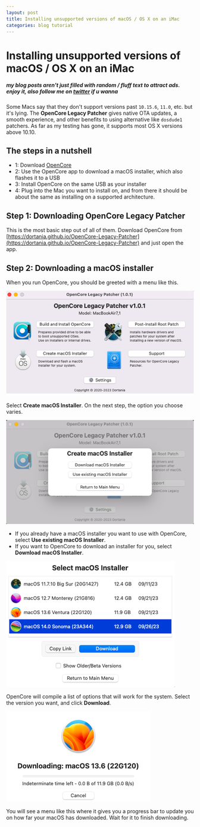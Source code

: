 ```yaml
---
layout: post
title: Installing unsupported versions of macOS / OS X on an iMac
categories: blog tutorial
---
```

# Installing unsupported versions of macOS / OS X on an iMac

##### *my blog posts aren't just filled with random / fluff text to attract ads. enjoy it, also follow me on [twitter](https://twitter.com/benkabob) if u wanna*

Some Macs say that they don't support versions past ``10.15.6``, ``11.0``, etc. but it's lying. The **OpenCore Legacy Patcher** gives native OTA updates, a smooth experience, and other benefits to using alternative like ``dosdude1`` patchers. As far as my testing has gone, it supports most OS X versions above 10.10.

## The steps in a nutshell
- 1: Download [OpenCore](https://dortania.github.io/OpenCore-Legacy-Patcher)
- 2: Use the OpenCore app to download a macOS installer, which also flashes it to a USB
- 3: Install OpenCore on the same USB as your installer
- 4: Plug into the Mac you want to install on, and from there it should be about the same as installing on a supported architecture.

## Step 1: Downloading OpenCore Legacy Patcher
This is the most basic step out of all of them. Download OpenCore from [https://dortania.github.io/OpenCore-Legacy-Patcher](https://dortania.github.io/OpenCore-Legacy-Patcher) and just open the app.

## Step 2: Downloading a macOS installer
When you run OpenCore, you should be greeted with a menu like this.

![OpenCore Legacy Patcher menu. It contains a list of options to create a USB installer.](https://raw.githubusercontent.com/b3ndaws/b3ndaws.github.io/master/_posts/content/2023-10-20/Screen%20Shot%202023-10-20%20at%209.56.03%20PM.png)

Select **Create macOS Installer**. On the next step, the option you choose varies.

![A list of options for downloading macOS. Your options will varie.](https://raw.githubusercontent.com/b3ndaws/b3ndaws.github.io/master/_posts/content/2023-10-20/Screen%20Shot%202023-10-20%20at%209.57.26%20PM.png)

- If you already have a macOS installer you want to use with OpenCore, select **Use existing macOS Installer**.
- If you want to OpenCore to download an installer for you, select **Download macOS Installer**.

![A list of macOS Versions from the menu to download. If you have a macOS installer you want to use already, ignore this image.](https://raw.githubusercontent.com/b3ndaws/b3ndaws.github.io/master/_posts/content/2023-10-20/Screen%20Shot%202023-10-20%20at%209.58.19%20PM.png)

OpenCore will compile a list of options that will work for the system. Select the version you want, and click **Download**.

![OpenCore downloading the macOS Installer.](https://raw.githubusercontent.com/b3ndaws/b3ndaws.github.io/master/_posts/content/2023-10-20/Screen%20Shot%202023-10-20%20at%209.58.44%20PM.png)

You will see a menu like this where it gives you a progress bar to update you on how far your macOS has downloaded. Wait for it to finish downloading.
